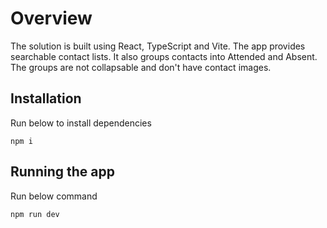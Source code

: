 # Overview

The solution is built using React, TypeScript and Vite. The app provides searchable contact lists. It also groups contacts into Attended and Absent. The groups are not collapsable and don't have contact images.

## Installation

Run below to install dependencies

`npm i`

## Running the app

Run below command

`npm run dev`
